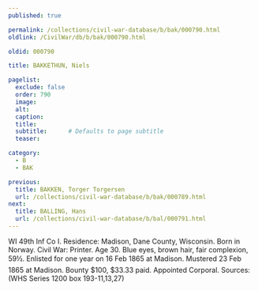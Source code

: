 ```yaml
---
published: true

permalink: /collections/civil-war-database/b/bak/000790.html
oldlink: /CivilWar/db/b/bak/000790.html

oldid: 000790

title: BAKKETHUN, Niels

pagelist:
  exclude: false
  order: 790
  image: 
  alt:
  caption:
  title:
  subtitle:      # Defaults to page subtitle
  teaser:

category: 
  - B 
  - BAK

previous:
  title: BAKKEN, Torger Torgersen
  url: /collections/civil-war-database/b/bak/000789.html  
next:
  title: BALLING, Hans
  url: /collections/civil-war-database/b/bal/000791.html   
---
```

WI 49th Inf Co I. Residence: Madison, Dane County, Wisconsin. Born in Norway. Civil War: Printer. Age 30. Blue eyes, brown hair, fair complexion, 5&#146;9&frac12;&#148;. Enlisted for one year on 16 Feb 1865 at Madison. Mustered 23 Feb 1865 at Madison. Bounty $100, $33.33 paid. Appointed Corporal. Sources: (WHS Series 1200 box 193-11,13,27)